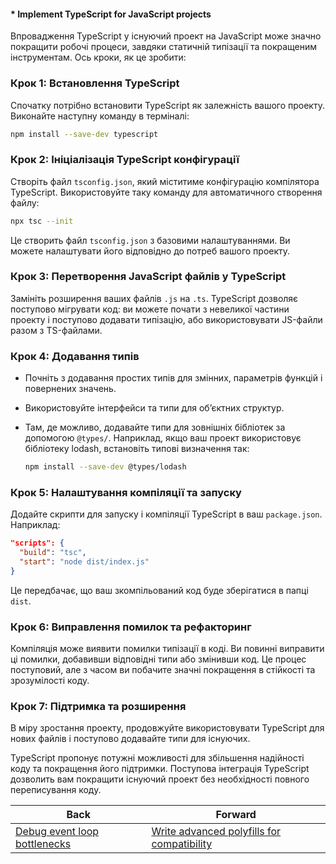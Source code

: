 #### * Implement TypeScript for JavaScript projects

Впровадження TypeScript у існуючий проект на JavaScript може значно покращити робочі процеси, завдяки статичній типізації та покращеним інструментам. Ось кроки, як це зробити:

### Крок 1: Встановлення TypeScript

Спочатку потрібно встановити TypeScript як залежність вашого проекту. Виконайте наступну команду в терміналі:

```bash
npm install --save-dev typescript
```

### Крок 2: Ініціалізація TypeScript конфігурації

Створіть файл `tsconfig.json`, який міститиме конфігурацію компілятора TypeScript. Використовуйте таку команду для автоматичного створення файлу:

```bash
npx tsc --init
```

Це створить файл `tsconfig.json` з базовими налаштуваннями. Ви можете налаштувати його відповідно до потреб вашого проекту.

### Крок 3: Перетворення JavaScript файлів у TypeScript

Замініть розширення ваших файлів `.js` на `.ts`. TypeScript дозволяє поступово мігрувати код: ви можете почати з невеликої частини проекту і поступово додавати типізацію, або використовувати JS-файли разом з TS-файлами.

### Крок 4: Додавання типів

- Почніть з додавання простих типів для змінних, параметрів функцій і повернених значень.
- Використовуйте інтерфейси та типи для об’єктних структур.
- Там, де можливо, додавайте типи для зовнішніх бібліотек за допомогою `@types/`. Наприклад, якщо ваш проект використовує бібліотеку lodash, встановіть типові визначення так:

  ```bash
  npm install --save-dev @types/lodash
  ```

### Крок 5: Налаштування компіляції та запуску

Додайте скрипти для запуску і компіляції TypeScript в ваш `package.json`. Наприклад:

```json
"scripts": {
  "build": "tsc",
  "start": "node dist/index.js"
}
```

Це передбачає, що ваш зкомпільований код буде зберігатися в папці `dist`.

### Крок 6: Виправлення помилок та рефакторинг

Компіляція може виявити помилки типізації в коді. Ви повинні виправити ці помилки, добавивши відповідні типи або змінивши код. Це процес поступовий, але з часом ви побачите значні покращення в стійкості та зрозумілості коду.

### Крок 7: Підтримка та розширення

В міру зростання проекту, продовжуйте використовувати TypeScript для нових файлів і поступово додавайте типи для існуючих.

TypeScript пропонує потужні можливості для збільшення надійності коду та покращення його підтримки. Поступова інтеграція TypeScript дозволить вам покращити існуючий проект без необхідності повного переписування коду.

| Back | Forward |
|---|---|
| [Debug event loop bottlenecks](/ua/senior/javascript/debug-event-loop-bottlenecks.md)  | [Write advanced polyfills for compatibility](/ua/senior/javascript/write-advanced-polyfills-for-older-browsers.md) |
